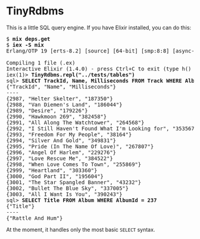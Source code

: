# TinyRdbms

This is a little SQL query engine. If you have Elixir installed, you can do this:

<pre class="console">
$ <strong>mix deps.get</strong>
$ <strong>iex -S mix</strong>
Erlang/OTP 19 [erts-8.2] [source] [64-bit] [smp:8:8] [async-threads:10] [hipe] [kernel-poll:false] [dtrace]

Compiling 1 file (.ex)
Interactive Elixir (1.4.0) - press Ctrl+C to exit (type h() ENTER for help)
iex(1)&gt; <strong>TinyRdbms.repl("../tests/tables")</strong>
sql&gt; <strong>SELECT TrackId, Name, Milliseconds FROM Track WHERE AlbumId = 237</strong>
{"TrackId", "Name", "Milliseconds"}
----
{2987, "Helter Skelter", "187350"}
{2988, "Van Diemen's Land", "186044"}
{2989, "Desire", "179226"}
{2990, "Hawkmoon 269", "382458"}
{2991, "All Along The Watchtower", "264568"}
{2992, "I Still Haven't Found What I'm Looking for", "353567"}
{2993, "Freedom For My People", "38164"}
{2994, "Silver And Gold", "349831"}
{2995, "Pride (In The Name Of Love)", "267807"}
{2996, "Angel Of Harlem", "229276"}
{2997, "Love Rescue Me", "384522"}
{2998, "When Love Comes To Town", "255869"}
{2999, "Heartland", "303360"}
{3000, "God Part II", "195604"}
{3001, "The Star Spangled Banner", "43232"}
{3002, "Bullet The Blue Sky", "337005"}
{3003, "All I Want Is You", "390243"}
sql&gt; <strong>SELECT Title FROM Album WHERE AlbumId = 237</strong>
{"Title"}
----
{"Rattle And Hum"}
</pre>

At the moment, it handles only the most basic `SELECT` syntax.
